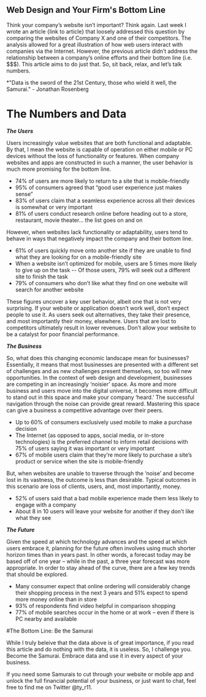 ## Web Design and Your Firm's Bottom Line
Think your company’s website isn’t important?  Think again.  Last week I wrote an article {link to article} that loosely addressed this question by comparing the websites of Company X and one of their competitors.  The analysis allowed for a great illustration of how web users interact with companies via the Internet.  However, the previous article didn’t address the relationship between a company’s online efforts and their bottom line (i.e. $$$).   This article aims to do just that.  So, sit back, relax, and let’s talk numbers. 

*"Data is the sword of the 21st Century, those who wield it well, the Samurai." - Jonathan Rosenberg

# The Numbers and Data

***The Users***

Users increasingly value websites that are both functional and adaptable.  By that, I mean the website is capable of operation on either mobile or PC devices without the loss of functionality or features.  When company websites and apps are constructed in such a manner, the user behavior is much more promising for the bottom line.   

*	74% of users are more likely to return to a site that is mobile-friendly
*	95% of consumers agreed that “good user experience just makes sense”
*	83% of users claim that a seamless experience across all their devices is somewhat or very important
*	81% of users conduct research online before heading out to a store, restaurant, movie theater… the list goes on and on  

However, when websites lack functionality or adaptability, users tend to behave in ways that negatively impact the company and their bottom line.   

*	61% of users quickly move onto another site if they are unable to find what they are looking for on a mobile-friendly site
*	When a website isn’t optimized for mobile, users are 5 times more likely to give up on the task -- Of those users, 79% will seek out a different site to finish the task
*	79% of consumers who don’t like what they find on one website will search for another website

These figures uncover a key user behavior, albeit one that is not very surprising.  If your website or application doesn’t work well, don’t expect people to use it.  As users seek out alternatives, they take their presence, and most importantly their money, elsewhere. Users that are lost to competitors ultimately result in lower revenues.  Don’t allow your website to be a catalyst for poor financial performance. 

***The Business***

So, what does this changing economic landscape mean for businesses?  Essentially, it means that most businesses are presented with a different set of challenges and as new challenges present themselves, so too will new opportunities.  In the context of web design and development, businesses are competing in an increasingly ‘noisier’ space.  As more and more business and users move into the digital universe, it becomes more difficult to stand out in this space and make your company ‘heard.’
The successful navigation through the noise can provide great reward.  Mastering this space can give a business a competitive advantage over their peers.   

*	Up to 60% of consumers exclusively used mobile to make a purchase decision 
*	The Internet (as opposed to apps, social media, or in-store technologies) is the preferred channel to inform retail decisions with 75% of users saying it was important or very important 
*	67% of mobile users claim that they’re more likely to purchase a site’s product or service when the site is mobile-friendly

But, when websites are unable to traverse through the ‘noise’ and become lost in its vastness, the outcome is less than desirable.  Typical outcomes in this scenario are loss of clients, users, and, most importantly, money.  

*	52% of users said that a bad mobile experience made them less likely to engage with a company 
*	About 8 in 10 users will leave your website for another if they don’t like what they see

***The Future***

Given the speed at which technology advances and the speed at which users embrace it, planning for the future often involves using much shorter horizon times than in years past.  In other words, a forecast today may be based off of one year – while in the past, a three year forecast was more appropriate.  In order to stay ahead of the curve, there are a few key trends that should be explored.  

*	Many consumer expect that online ordering will considerably change their shopping process in the next 3 years and 51% expect to spend more money online than in store
*	93% of respondents find video helpful in comparison shopping
*	77% of mobile searches occur in the home or at work – even if there is PC nearby and available

#The Bottom Line: Be the Samurai

While I truly beleive that the data above is of great importance, if you read this article and do nothing with the data, it is useless. So, I challenge you.  Become the Samurai.  Embrace data and use it in every aspect of your business. 

If you need some Samurais to cut through your website or mobile app and unlock the full financial potential of your business, or just want to chat, feel free to find me on Twitter @ty_r11. 
